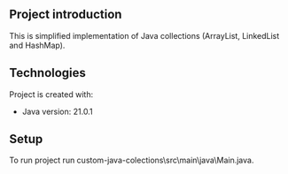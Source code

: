 ## Project introduction
This is simplified implementation of Java collections (ArrayList, LinkedList and HashMap).
	
## Technologies
Project is created with:
* Java version: 21.0.1
	
## Setup
To run project run custom-java-colections\src\main\java\Main.java.
